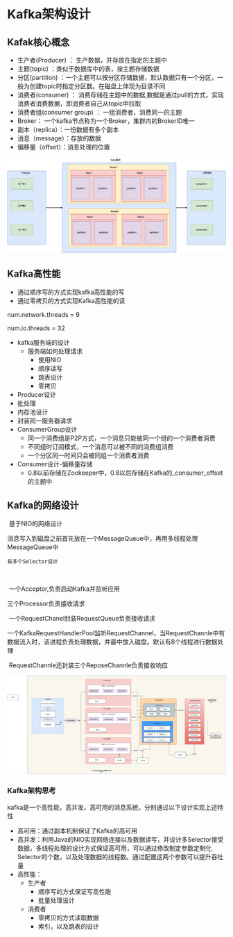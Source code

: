 # Kafka架构设计

## Kafak核心概念

+ 生产者(Producer) ： 生产数据，并存放在指定的主题中
+ 主题(topic) ：类似于数据库中的表，按主题存储数据
+ 分区(partition) ：一个主题可以按分区存储数据，默认数据只有一个分区，一般为创建topic时指定分区数。在磁盘上体现为目录不同
+ 消费者(consumer)  ： 消费存储在主题中的数据,数据是通过pull的方式，实现消费者消费数据，即消费者自己从topic中拉取
+ 消费者组(consumer group) ： 一组消费者，消费同一的主题
+ Broker： 一个kafka节点称为一个Broker，集群内的BrokerID唯一
+ 副本（replica）：一份数据有多个副本
+ 消息（message）：存放的数据
+ 偏移量（offset）：消息处理的位置

![Kafka核心概念](./Kafka核心概念.png)



## Kafka高性能

+ 通过顺序写的方式实现kafka高性能的写
+ 通过零拷贝的方式实现Kafka高性能的读



num.network.threads = 9

num.io.threads =  32

+ kafka服务端的设计
  + 服务端如何处理请求
    + 使用NIO
    + 顺序读写
    + 跳表设计
    + 零拷贝
+  Producer设计
  + 批处理
  + 内存池设计
  + 封装同一服务器请求
+ ConsumerGroup设计
  + 同一个消费组是P2P方式，一个消息只能被同一个组的一个消费者消费
  + 不同组时订阅模式，一个消息可以被不同的消费组消费
  + 一个分区同一时间只会被同组一个消费者消费
+ Consumer设计-偏移量存储
  + 0.8以前存储在Zookeeper中，0.8以后存储在Kafka的_consumer_offset的主题中





## Kafka的网络设计

​	 基于NIO的网络设计

​	 消息写入到磁盘之前首先放在一个MessageQueue中，再用多线程处理MessageQueue中

 	有多个Selector设计 	

​	

​	一个Acceptor,负责启动Kafka并监听应用

   三个Processor负责接收请求

​	一个RequestChanel封装RequestQueue负责接收请求

​	一个KafkaRequestHandlerPool监听RequestChannel，当RequestChannle中有数据流入时，该进程负责处理数据，并最中放入磁盘。默认有8个线程进行数据处理

​	RequestChannle还封装三个ReposeChannle负责接收响应



![网络设计](服务端设计.png)





### Kafka架构思考

​	kafka是一个高性能，高并发，高可用的消息系统，分别通过以下设计实现上述特性

+ 高可用：通过副本机制保证了Kafka的高可用
+ 高并发：利用Java的NIO实现网络连接以及数据读写，并设计多Selector接受数据，多线程处理的设计方式保证高可用，可以通过修改制定参数定制化Selector的个数，以及处理数据的线程数。通过配置这两个参数可以提升吞吐量
+ 高性能：
  + 生产者
    + 顺序写的方式保证写高性能
    + 批量处理设计
  + 消费者
    + 零拷贝的方式读取数据
    + 索引，以及跳表的设计